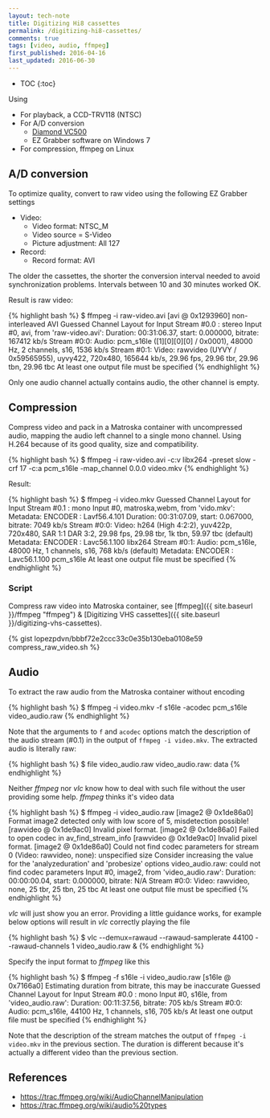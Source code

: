 ```yaml
---
layout: tech-note
title: Digitizing Hi8 cassettes
permalink: /digitizing-hi8-cassettes/
comments: true
tags: [video, audio, ffmpeg]
first_published: 2016-04-16
last_updated: 2016-06-30
---
```


* TOC
{:toc}

Using

- For playback, a CCD-TRV118 (NTSC)
- For A/D conversion
  - [Diamond VC500](http://www.amazon.com/Diamond-VC500-Touch-Capture-Device/dp/B000VM60I8)
  - EZ Grabber software on Windows 7
- For compression, ffmpeg on Linux

## A/D conversion

To optimize quality, convert to raw video using the following EZ Grabber settings

- Video:
  - Video format: NTSC\_M
  - Video source = S-Video
  - Picture adjustment: All 127
- Record:
  - Record format: AVI

The older the cassettes, the shorter the conversion interval needed to avoid
synchronization problems. Intervals between 10 and 30 minutes worked OK.

Result is raw video:

{% highlight bash %}
$ ffmpeg -i raw-video.avi
[avi @ 0x1293960] non-interleaved AVI
Guessed Channel Layout for  Input Stream #0.0 : stereo
Input #0, avi, from 'raw-video.avi':
  Duration: 00:31:06.37, start: 0.000000, bitrate: 167412 kb/s
    Stream #0:0: Audio: pcm_s16le ([1][0][0][0] / 0x0001), 48000 Hz, 2 channels, s16, 1536 kb/s
    Stream #0:1: Video: rawvideo (UYVY / 0x59565955), uyvy422, 720x480, 165644 kb/s, 29.96 fps, 29.96 tbr, 29.96 tbn, 29.96 tbc
At least one output file must be specified
{% endhighlight %}

Only one audio channel actually contains audio, the other channel is empty.

## Compression

Compress video and pack in a Matroska container with uncompressed audio,
mapping the audio left channel to a single mono channel.  Using H.264 because
of its good quality, size and compatibility.

{% highlight bash %}
$ ffmpeg -i raw-video.avi -c:v libx264 -preset slow -crf 17 -c:a pcm_s16le -map_channel 0.0.0 video.mkv
{% endhighlight %}

Result:

{% highlight bash %}
$ ffmpeg -i video.mkv
Guessed Channel Layout for  Input Stream #0.1 : mono
Input #0, matroska,webm, from 'vido.mkv':
  Metadata:
    ENCODER         : Lavf56.4.101
  Duration: 00:31:07.09, start: 0.067000, bitrate: 7049 kb/s
    Stream #0:0: Video: h264 (High 4:2:2), yuv422p, 720x480, SAR 1:1 DAR 3:2, 29.98 fps, 29.98 tbr, 1k tbn, 59.97 tbc (default)
    Metadata:
      ENCODER         : Lavc56.1.100 libx264
    Stream #0:1: Audio: pcm_s16le, 48000 Hz, 1 channels, s16, 768 kb/s (default)
    Metadata:
      ENCODER         : Lavc56.1.100 pcm_s16le
 At least one output file must be specified
{% endhighlight %}

### Script

Compress raw video into Matroska container, see
[ffmpeg]({{ site.baseurl }}/ffmpeg "ffmpeg") &
[Digitizing VHS cassettes]({{ site.baseurl }}/digitizing-vhs-cassettes).

{% gist lopezpdvn/bbbf72e2ccc33c0e35b130eba0108e59 compress_raw_video.sh %}

## Audio

To extract the raw audio from the Matroska container without encoding

{% highlight bash %}
$ ffmpeg -i video.mkv -f s16le -acodec pcm_s16le video_audio.raw
{% endhighlight %}

Note that the arguments to `f` and `acodec` options match the description of
the audio stream (#0.1) in the output of `ffmpeg -i video.mkv`. The extracted
audio is literally raw:

{% highlight bash %}
$ file video_audio.raw
video_audio.raw: data
{% endhighlight %}

Neither *ffmpeg* nor *vlc* know how to deal with such file without the user
providing some help. *ffmpeg* thinks it's video data

{% highlight bash %}
$ ffmpeg -i video_audio.raw
[image2 @ 0x1de86a0] Format image2 detected only with low score of 5, misdetection possible!
[rawvideo @ 0x1de9ac0] Invalid pixel format.
[image2 @ 0x1de86a0] Failed to open codec in av_find_stream_info
[rawvideo @ 0x1de9ac0] Invalid pixel format.
[image2 @ 0x1de86a0] Could not find codec parameters for stream 0 (Video: rawvideo, none): unspecified size
Consider increasing the value for the 'analyzeduration' and 'probesize' options
video_audio.raw: could not find codec parameters
Input #0, image2, from 'video_audio.raw':
  Duration: 00:00:00.04, start: 0.000000, bitrate: N/A
    Stream #0:0: Video: rawvideo, none, 25 tbr, 25 tbn, 25 tbc
At least one output file must be specified
{% endhighlight %}

*vlc* will just show you an error. Providing a little guidance works, for
example below options will result in *vlc* correctly playing the file

{% highlight bash %}
$ vlc --demux=rawaud --rawaud-samplerate 44100 --rawaud-channels 1 video_audio.raw &
{% endhighlight %}

Specify the input format to *ffmpeg* like this

{% highlight bash %}
$ ffmpeg -f s16le -i video_audio.raw
[s16le @ 0x7166a0] Estimating duration from bitrate, this may be inaccurate
Guessed Channel Layout for  Input Stream #0.0 : mono
Input #0, s16le, from 'video_audio.raw':
  Duration: 00:11:37.56, bitrate: 705 kb/s
    Stream #0:0: Audio: pcm_s16le, 44100 Hz, 1 channels, s16, 705 kb/s
At least one output file must be specified
{% endhighlight %}

Note that the description of the stream matches the output of `ffmpeg -i
video.mkv` in the previous section.  The duration is different because it's
actually a different video than the previous section.

## References

- <https://trac.ffmpeg.org/wiki/AudioChannelManipulation>
- <https://trac.ffmpeg.org/wiki/audio%20types>
